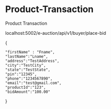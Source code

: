 # Product-Transaction
Product Transaction

localhost:5002/e-auction/api/v1/buyer/place-bid

{
	
	"firstName" : "Fname",
	"lastName":"Lname",
	"address":"TestAddress",
	"city":"TestCity",
	"state":"TestState",
	"pin":"12345",
	"phone":"1234567890",
	"email":"test@gmail.com",
	"productId":"123",
	"bidAmount":"100.00"
}